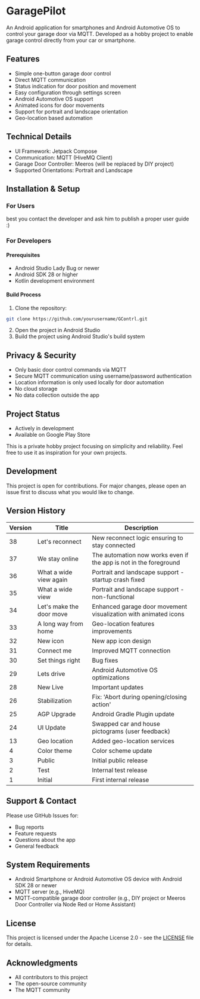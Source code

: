 # GaragePilot

An Android application for smartphones and Android Automotive OS to control your garage door via MQTT. Developed as a hobby project to enable garage control directly from your car or smartphone.

## Features

- Simple one-button garage door control
- Direct MQTT communication
- Status indication for door position and movement
- Easy configuration through settings screen
- Android Automotive OS support
- Animated icons for door movements
- Support for portrait and landscape orientation
- Geo-location based automation

## Technical Details

- UI Framework: Jetpack Compose
- Communication: MQTT (HiveMQ Client)
- Garage Door Controller: Meeros (will be replaced by DIY project)
- Supported Orientations: Portrait and Landscape

## Installation & Setup

### For Users
best you contact the developer and ask him to publish a proper user guide :)

### For Developers
#### Prerequisites
- Android Studio Lady Bug or newer
- Android SDK 28 or higher
- Kotlin development environment

#### Build Process
1. Clone the repository:
```bash
git clone https://github.com/yourusername/GContrl.git
```
2. Open the project in Android Studio
3. Build the project using Android Studio's build system

## Privacy & Security

- Only basic door control commands via MQTT
- Secure MQTT communication using username/password authentication
- Location information is only used locally for door automation
- No cloud storage
- No data collection outside the app

## Project Status

- Actively in development
- Available on Google Play Store

This is a private hobby project focusing on simplicity and reliability.
Feel free to use it as inspiration for your own projects.


## Development

This project is open for contributions. For major changes, please open an issue first to discuss what you would like to change.


## Version History

| Version | Title | Description |
|---------|-------|-------------|
| 38 | Let's reconnect | New reconnect logic ensuring to stay connected |
| 37 | We stay online | The automation now works even if the app is not in the foreground |
| 36 | What a wide view again | Portrait and landscape support - startup crash fixed |
| 35 | What a wide view | Portrait and landscape support - non-functional |
| 34 | Let's make the door move | Enhanced garage door movement visualization with animated icons |
| 33 | A long way from home | Geo-location features improvements |
| 32 | New icon | New app icon design |
| 31 | Connect me | Improved MQTT connection |
| 30 | Set things right | Bug fixes |
| 29 | Lets drive | Android Automotive OS optimizations |
| 28 | New Live | Important updates |
| 26 | Stabilization | Fix: 'Abort during opening/closing action' |
| 25 | AGP Upgrade | Android Gradle Plugin update |
| 24 | UI Update | Swapped car and house pictograms (user feedback) |
| 13 | Geo location | Added geo-location services |
| 4 | Color theme | Color scheme update |
| 3 | Public | Initial public release |
| 2 | Test | Internal test release |
| 1 | Initial | First internal release |

## Support & Contact

Please use GitHub Issues for:
- Bug reports
- Feature requests
- Questions about the app
- General feedback

## System Requirements

- Android Smartphone or Android Automotive OS device with Android SDK 28 or newer
- MQTT server (e.g., HiveMQ)
- MQTT-compatible garage door controller (e.g., DIY project or Meeros Door Controller via Node Red or Home Assistant)

## License

This project is licensed under the Apache License 2.0 - see the [LICENSE](LICENSE) file for details.

## Acknowledgments

- All contributors to this project
- The open-source community
- The MQTT community
